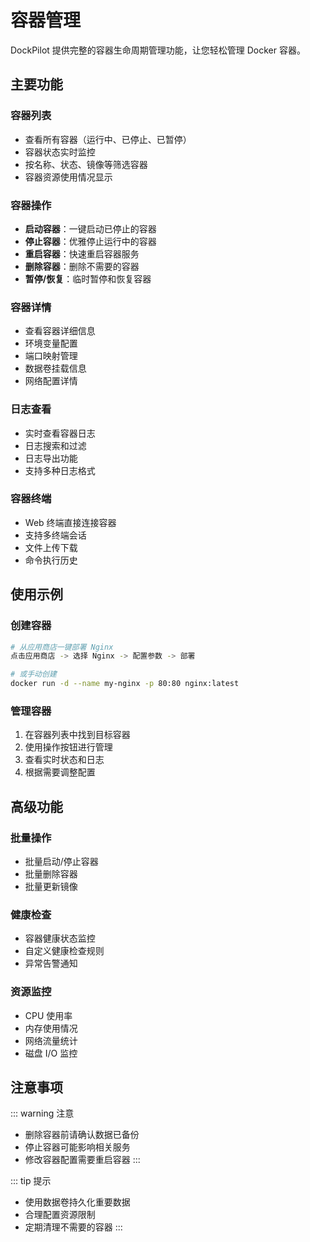 # 容器管理

DockPilot 提供完整的容器生命周期管理功能，让您轻松管理 Docker 容器。

## 主要功能

### 容器列表
- 查看所有容器（运行中、已停止、已暂停）
- 容器状态实时监控
- 按名称、状态、镜像等筛选容器
- 容器资源使用情况显示

### 容器操作
- **启动容器**：一键启动已停止的容器
- **停止容器**：优雅停止运行中的容器
- **重启容器**：快速重启容器服务
- **删除容器**：删除不需要的容器
- **暂停/恢复**：临时暂停和恢复容器

### 容器详情
- 查看容器详细信息
- 环境变量配置
- 端口映射管理
- 数据卷挂载信息
- 网络配置详情

### 日志查看
- 实时查看容器日志
- 日志搜索和过滤
- 日志导出功能
- 支持多种日志格式

### 容器终端
- Web 终端直接连接容器
- 支持多终端会话
- 文件上传下载
- 命令执行历史

## 使用示例

### 创建容器
```bash
# 从应用商店一键部署 Nginx
点击应用商店 -> 选择 Nginx -> 配置参数 -> 部署

# 或手动创建
docker run -d --name my-nginx -p 80:80 nginx:latest
```

### 管理容器
1. 在容器列表中找到目标容器
2. 使用操作按钮进行管理
3. 查看实时状态和日志
4. 根据需要调整配置

## 高级功能

### 批量操作
- 批量启动/停止容器
- 批量删除容器
- 批量更新镜像

### 健康检查
- 容器健康状态监控
- 自定义健康检查规则
- 异常告警通知

### 资源监控
- CPU 使用率
- 内存使用情况
- 网络流量统计
- 磁盘 I/O 监控

## 注意事项

::: warning 注意
- 删除容器前请确认数据已备份
- 停止容器可能影响相关服务
- 修改容器配置需要重启容器
:::

::: tip 提示
- 使用数据卷持久化重要数据
- 合理配置资源限制
- 定期清理不需要的容器
::: 